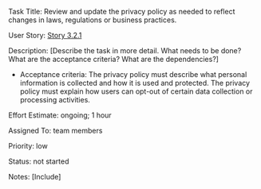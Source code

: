 Task Title: Review and update the privacy policy as needed to reflect changes in laws, regulations or business 
practices.

User Story: [Story 3.2.1](../../stories/story_3.2.1.md)

Description: [Describe the task in more detail. What needs to be done? What are the acceptance criteria? What are the dependencies?]
* Acceptance criteria: The privacy policy must describe what personal information is collected and how it is used and protected.
The privacy policy must explain how users can opt-out of certain data collection or processing activities.

Effort Estimate: ongoing; 1 hour

Assigned To: team members

Priority: low

Status: not started

Notes: [Include]